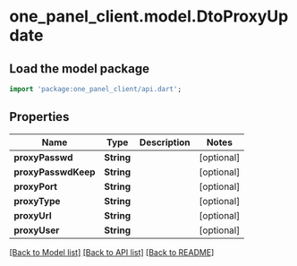 # one_panel_client.model.DtoProxyUpdate

## Load the model package
```dart
import 'package:one_panel_client/api.dart';
```

## Properties
Name | Type | Description | Notes
------------ | ------------- | ------------- | -------------
**proxyPasswd** | **String** |  | [optional] 
**proxyPasswdKeep** | **String** |  | [optional] 
**proxyPort** | **String** |  | [optional] 
**proxyType** | **String** |  | [optional] 
**proxyUrl** | **String** |  | [optional] 
**proxyUser** | **String** |  | [optional] 

[[Back to Model list]](../README.md#documentation-for-models) [[Back to API list]](../README.md#documentation-for-api-endpoints) [[Back to README]](../README.md)


